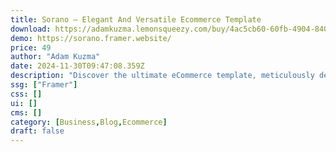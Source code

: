```yaml
---
title: Sorano — Elegant And Versatile Ecommerce Template
download: https://adamkuzma.lemonsqueezy.com/buy/4ac5cb60-60fb-4904-840b-d78c00f56555?discount=0
demo: https://sorano.framer.website/
price: 49
author: "Adam Kuzma"
date: 2024-11-30T09:47:08.359Z
description: "Discover the ultimate eCommerce template, meticulously designed for plant stores and creative enterprises. Elevate your online presence with lush visuals and functional elegance, ensuring a seamless and responsive shopping experience."
ssg: ["Framer"]
css: []
ui: []
cms: []
category: [Business,Blog,Ecommerce]
draft: false
---
```

